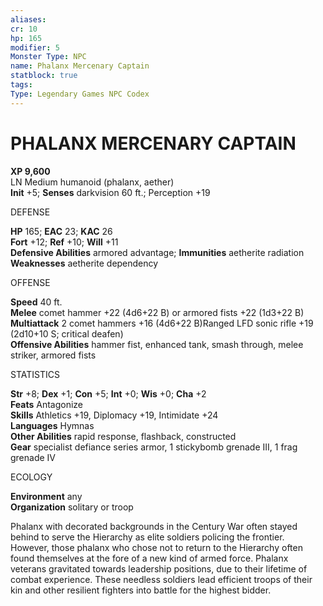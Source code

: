 ```yaml
---
aliases: 
cr: 10
hp: 165
modifier: 5
Monster Type: NPC
name: Phalanx Mercenary Captain
statblock: true
tags: 
Type: Legendary Games NPC Codex
---
```

# PHALANX MERCENARY CAPTAIN


**XP 9,600**  
LN Medium humanoid (phalanx, aether)  
**Init** +5; **Senses** darkvision 60 ft.; Perception +19

DEFENSE

**HP** 165; **EAC** 23; **KAC** 26  
**Fort** +12; **Ref** +10; **Will** +11  
**Defensive Abilities** armored advantage; **Immunities** aetherite radiation  
**Weaknesses** aetherite dependency

OFFENSE

**Speed** 40 ft.  
**Melee** comet hammer +22 (4d6+22 B) or armored fists +22 (1d3+22 B)  
**Multiattack** 2 comet hammers +16 (4d6+22 B)Ranged LFD sonic rifle +19 (2d10+10 S; critical deafen)  
**Offensive Abilities** hammer fist, enhanced tank, smash through, melee striker, armored fists

STATISTICS

**Str** +8; **Dex** +1; **Con** +5; **Int** +0; **Wis** +0; **Cha** +2  
**Feats** Antagonize  
**Skills** Athletics +19, Diplomacy +19, Intimidate +24  
**Languages** Hymnas  
**Other Abilities** rapid response, flashback, constructed  
**Gear** specialist defiance series armor, 1 stickybomb grenade III, 1 frag grenade IV

ECOLOGY

**Environment** any  
**Organization** solitary or troop

Phalanx with decorated backgrounds in the Century War often stayed behind to serve the Hierarchy as elite soldiers policing the frontier. However, those phalanx who chose not to return to the Hierarchy often found themselves at the fore of a new kind of armed force. Phalanx veterans gravitated towards leadership positions, due to their lifetime of combat experience. These needless soldiers lead efficient troops of their kin and other resilient fighters into battle for the highest bidder.
